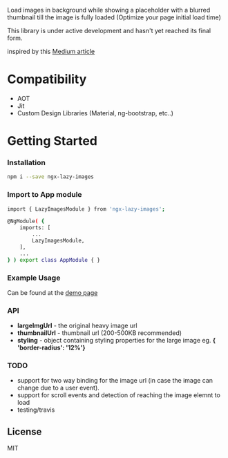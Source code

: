 Load images in background while showing a placeholder with a blurred thumbnail till the image is fully loaded (Optimize your page initial load time)

This library is under active development and hasn't yet reached its final form.

inspired by this [Medium article](https://medium.com/@jmperezperez/more-examples-of-progressive-image-loading-f258be9f440b)

# Compatibility

- AOT
- Jit
- Custom Design Libraries (Material, ng-bootstrap, etc..)

# Getting Started

### Installation

```sh
npm i --save ngx-lazy-images
```

### Import to App module

```sh
import { LazyImagesModule } from 'ngx-lazy-images';

@NgModule( {
	imports: [
		...
		LazyImagesModule,
	],
	...
} ) export class AppModule { }
```

### Example Usage

Can be found at the [demo page](https://danielnetzer.github.io/ngx-lazy-images/)

### API

- **largeImgUrl** - the original heavy image url
- **thumbnailUrl** - thumbnail url (200-500KB recommended)
- **styling** - object containing styling properties for the large image eg. **{ 'border-radius': '12%'}**

### TODO

- support for two way binding for the image url (in case the image can change due to a user event).
- support for scroll events and detection of reaching the image elemnt to load
- testing/travis

License
----

MIT
